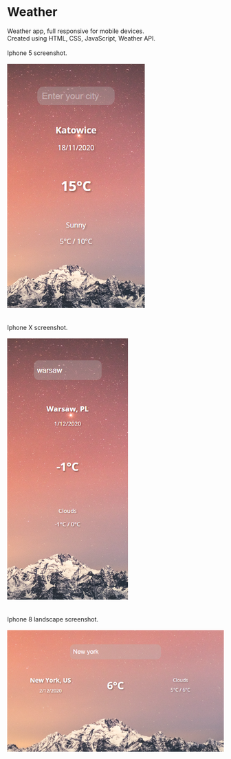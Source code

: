 # Weather
Weather app, full responsive for mobile devices.
<br />
Created using HTML, CSS, JavaScript, Weather API.
<br />
<br />
Iphone 5 screenshot.
<br />
<br />
![iphone5](screenshots/iphone5.png)
<br />
<br />
<br />
Iphone X screenshot.
<br />
<br />
![iphonex](screenshots/iphonex.png)
<br />
<br />
<br />
Iphone 8 landscape screenshot.
<br />
<br />
![landscape](screenshots/landscape.png)
